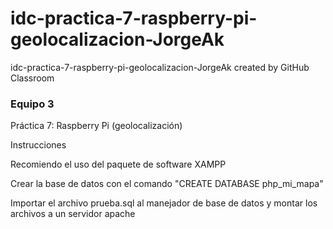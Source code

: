 # idc-practica-7-raspberry-pi-geolocalizacion-JorgeAk
idc-practica-7-raspberry-pi-geolocalizacion-JorgeAk created by GitHub Classroom
<h3>Equipo 3</h3>

Práctica 7: Raspberry Pi (geolocalización)
<p> Instrucciones</p>
<p>Recomiendo el uso del paquete de software XAMPP</p>
<p> Crear la base de datos con el comando "CREATE DATABASE php_mi_mapa"
<p>Importar el archivo prueba.sql al manejador de base de datos
y montar los archivos a un servidor apache</p>  

